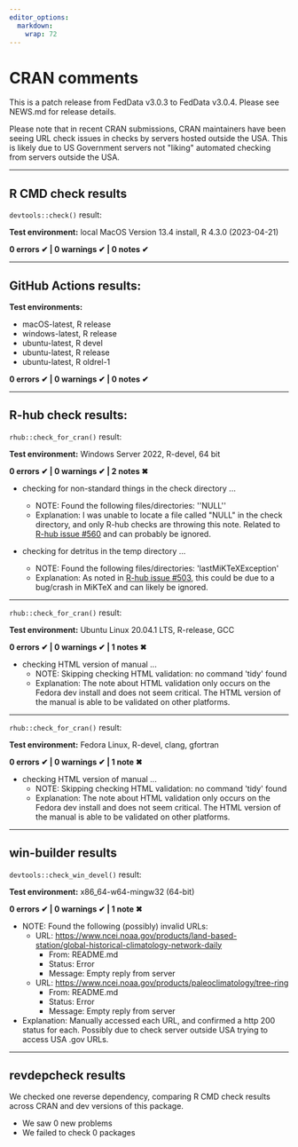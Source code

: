 ```yaml
---
editor_options: 
  markdown: 
    wrap: 72
---
```


# CRAN comments

This is a patch release from FedData v3.0.3 to FedData v3.0.4. Please
see NEWS.md for release details. 

Please note that in recent CRAN submissions, CRAN maintainers have been 
seeing URL check issues in checks by servers hosted outside the USA. This is
likely due to US Government servers not "liking" automated checking from
servers outside the USA.

------------------------------------------------------------------------

## R CMD check results

`devtools::check()` result:

**Test environment:** local MacOS Version 13.4 install, R 4.3.0 (2023-04-21)

**0 errors ✔ \| 0 warnings ✔ \| 0 notes ✔**

------------------------------------------------------------------------

## GitHub Actions results:

**Test environments:**

-   macOS-latest, R release
-   windows-latest, R release
-   ubuntu-latest, R devel
-   ubuntu-latest, R release
-   ubuntu-latest, R oldrel-1

**0 errors ✔ \| 0 warnings ✔ \| 0 notes ✔**

------------------------------------------------------------------------

## R-hub check results:

`rhub::check_for_cran()` result:

**Test environment:** Windows Server 2022, R-devel, 64 bit

**0 errors ✔ \| 0 warnings ✔ \| 2 notes ✖**

-   checking for non-standard things in the check directory ...
    -   NOTE: Found the following files/directories:
        ''NULL''
    -   Explanation: I was unable to locate a file called "NULL" 
        in the check directory, and only R-hub checks are throwing this
        note. Related to [R-hub issue #560](https://github.com/r-hub/rhub/issues/560) 
        and can probably be ignored.

-   checking for detritus in the temp directory ...
    -   NOTE: Found the following files/directories:
        'lastMiKTeXException'
    -   Explanation: As noted in [R-hub issue
        #503](https://github.com/r-hub/rhub/issues/503), this could be
        due to a bug/crash in MiKTeX and can likely be ignored.

------------------------------------------------------------------------

`rhub::check_for_cran()` result:

**Test environment:** Ubuntu Linux 20.04.1 LTS, R-release, GCC

**0 errors ✔ \| 0 warnings ✔ \| 1 notes ✖**

-   checking HTML version of manual ...
    -   NOTE: Skipping checking HTML validation: no command 'tidy' found
    -   Explanation: The note about HTML validation only occurs on the
        Fedora dev install and does not seem critical. The HTML version
        of the manual is able to be validated on other platforms.
        
------------------------------------------------------------------------

`rhub::check_for_cran()` result:

**Test environment:** Fedora Linux, R-devel, clang, gfortran

**0 errors ✔ \| 0 warnings ✔ \| 1 note ✖**

-   checking HTML version of manual ...
    -   NOTE: Skipping checking HTML validation: no command 'tidy' found
    -   Explanation: The note about HTML validation only occurs on the
        Fedora dev install and does not seem critical. The HTML version
        of the manual is able to be validated on other platforms.

------------------------------------------------------------------------

## win-builder results

`devtools::check_win_devel()` result:

**Test environment:** x86_64-w64-mingw32 (64-bit)

**0 errors ✔ \| 0 warnings ✔ \| 1 note ✖**

- NOTE: Found the following (possibly) invalid URLs:
  - URL: https://www.ncei.noaa.gov/products/land-based-station/global-historical-climatology-network-daily
    - From: README.md
    - Status: Error
    - Message: Empty reply from server
  - URL: https://www.ncei.noaa.gov/products/paleoclimatology/tree-ring
    - From: README.md
    - Status: Error
    - Message: Empty reply from server
- Explanation: Manually accessed each URL, 
and confirmed a http 200 status for each. Possibly due to check 
server outside USA trying to access USA .gov URLs.

------------------------------------------------------------------------

## revdepcheck results

We checked one reverse dependency, comparing R CMD check results
across CRAN and dev versions of this package.

-   We saw 0 new problems
-   We failed to check 0 packages
